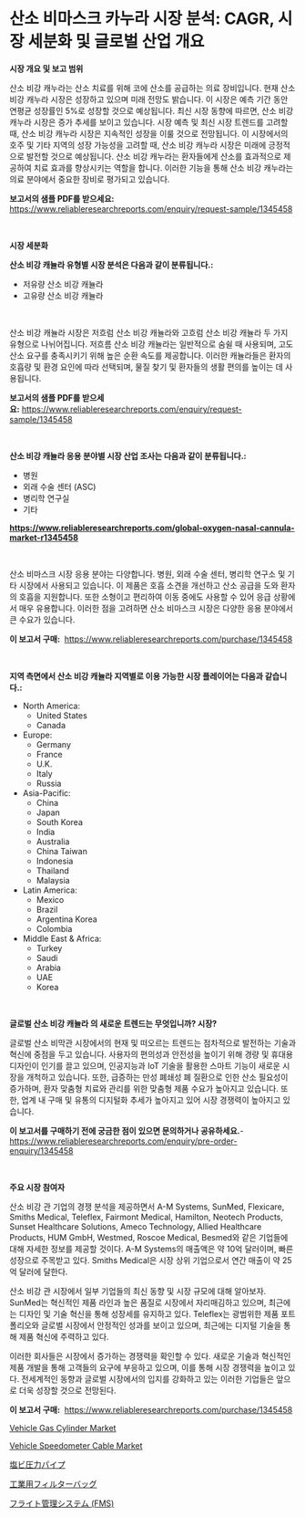 <p><h1>산소 비마스크 카누라 시장 분석: CAGR, 시장 세분화 및 글로벌 산업 개요</h1></p><p><strong>시장 개요 및 보고 범위</strong></p>
<p><p>산소 비강 캐누라는 산소 치료를 위해 코에 산소를 공급하는 의료 장비입니다. 현재 산소 비강 캐누라 시장은 성장하고 있으며 미래 전망도 밝습니다. 이 시장은 예측 기간 동안 연평균 성장률인 5%로 성장할 것으로 예상됩니다. 최신 시장 동향에 따르면, 산소 비강 캐누라 시장은 증가 추세를 보이고 있습니다. 시장 예측 및 최신 시장 트렌드를 고려할 때, 산소 비강 캐누라 시장은 지속적인 성장을 이룰 것으로 전망됩니다. 이 시장에서의 호주 및 기타 지역의 성장 가능성을 고려할 때, 산소 비강 캐누라 시장은 미래에 긍정적으로 발전할 것으로 예상됩니다. 산소 비강 캐누라는 환자들에게 산소를 효과적으로 제공하여 치료 효과를 향상시키는 역할을 합니다. 이러한 기능을 통해 산소 비강 캐누라는 의료 분야에서 중요한 장비로 평가되고 있습니다.</p></p>
<p><strong>보고서의 샘플 PDF를 받으세요:</strong> <a href="https://www.reliableresearchreports.com/enquiry/request-sample/1345458">https://www.reliableresearchreports.com/enquiry/request-sample/1345458</a></p>
<p>&nbsp;</p>
<p><strong>시장 세분화</strong></p>
<p><strong>산소 비강 캐뉼라 유형별 시장 분석은 다음과 같이 분류됩니다.:</strong></p>
<p><ul><li>저유량 산소 비강 캐뉼라</li><li>고유량 산소 비강 캐뉼라</li></ul></p>
<p>&nbsp;</p>
<p><p>산소 비강 캐뉼라 시장은 저흐럼 산소 비강 캐뉼라와 고흐럼 산소 비강 캐뉼라 두 가지 유형으로 나뉘어집니다. 저흐름 산소 비강 캐뉼라는 일반적으로 숨쉴 때 사용되며, 고도 산소 요구를 충족시키기 위해 높은 순환 속도를 제공합니다. 이러한 캐뉼라들은 환자의 호흡량 및 환경 요인에 따라 선택되며, 물질 찾기 및 환자들의 생활 편의를 높이는 데 사용됩니다.</p></p>
<p><strong>보고서의 샘플 PDF를 받으세요:</strong>&nbsp;<a href="https://www.reliableresearchreports.com/enquiry/request-sample/1345458">https://www.reliableresearchreports.com/enquiry/request-sample/1345458</a></p>
<p>&nbsp;</p>
<p><strong> 산소 비강 캐뉼라 응용 분야별 시장 산업 조사는 다음과 같이 분류됩니다.:</strong></p>
<p><ul><li>병원</li><li>외래 수술 센터 (ASC)</li><li>병리학 연구실</li><li>기타</li></ul></p>
<p><strong><a href="https://www.reliableresearchreports.com/global-oxygen-nasal-cannula-market-r1345458">https://www.reliableresearchreports.com/global-oxygen-nasal-cannula-market-r1345458</a></strong></p>
<p>&nbsp;</p>
<p><p>산소 비마스크 시장 응용 분야는 다양합니다. 병원, 외래 수술 센터, 병리학 연구소 및 기타 시장에서 사용되고 있습니다. 이 제품은 호흡 소견을 개선하고 산소 공급을 도와 환자의 호흡을 지원합니다. 또한 소형이고 편리하여 이동 중에도 사용할 수 있어 응급 상황에서 매우 유용합니다. 이러한 점을 고려하면 산소 비마스크 시장은 다양한 응용 분야에서 큰 수요가 있습니다.</p></p>
<p><strong>이 보고서 구매:</strong>&nbsp; <a href="https://www.reliableresearchreports.com/purchase/1345458">https://www.reliableresearchreports.com/purchase/1345458</a></p>
<p>&nbsp;</p>
<p><strong>지역 측면에서 산소 비강 캐뉼라 지역별로 이용 가능한 시장 플레이어는 다음과 같습니다.:</strong></p>
<p><ul>
    <li>
        North America:
        <ul>
            <li>United States</li>
            <li>Canada</li>
        </ul>
    </li>
    <li>
        Europe:
        <ul>
            <li>Germany</li>
            <li>France</li>
            <li>U.K.</li>
            <li>Italy</li>
            <li>Russia</li>
        </ul>
    </li>
    <li>
        Asia-Pacific:
        <ul>
            <li>China</li>
            <li>Japan</li>
            <li>South Korea</li>
            <li>India</li>
            <li>Australia</li>
            <li>China Taiwan</li>
            <li>Indonesia</li>
            <li>Thailand</li>
            <li>Malaysia</li>
        </ul>
    </li>
    <li>
        Latin America:
        <ul>
            <li>Mexico</li>
            <li>Brazil</li>
            <li>Argentina Korea</li>
            <li>Colombia</li>
        </ul>
    </li>
    <li>
        Middle East & Africa:
        <ul>
            <li>Turkey</li>
            <li>Saudi</li>
            <li>Arabia</li>
            <li>UAE</li>
            <li>Korea</li>
        </ul>
    </li>
    </ul></p>
<p>&nbsp;</p>
<p><strong>글로벌 산소 비강 캐뉼라 의 새로운 트렌드는 무엇입니까? 시장?</strong></p>
<p><p>글로벌 산소 비막관 시장에서의 현재 및 떠오르는 트렌드는 점차적으로 발전하는 기술과 혁신에 중점을 두고 있습니다. 사용자의 편의성과 안전성을 높이기 위해 경량 및 휴대용 디자인이 인기를 끌고 있으며, 인공지능과 IoT 기술을 활용한 스마트 기능이 새로운 시장을 개척하고 있습니다. 또한, 급증하는 만성 폐쇄성 폐 질환으로 인한 산소 필요성이 증가하며, 환자 맞춤형 치료와 관리를 위한 맞춤형 제품 수요가 높아지고 있습니다. 또한, 업계 내 구매 및 유통의 디지털화 추세가 높아지고 있어 시장 경쟁력이 높아지고 있습니다.</p></p>
<p><strong>이 보고서를 구매하기 전에 궁금한 점이 있으면 문의하거나 공유하세요.</strong>- <a href="https://www.reliableresearchreports.com/enquiry/pre-order-enquiry/1345458">https://www.reliableresearchreports.com/enquiry/pre-order-enquiry/1345458</a></p>
<p>&nbsp;</p>
<p><strong>주요 시장 참여자</strong></p>
<p><p>산소 비강 관 기업의 경쟁 분석을 제공하면서 A-M Systems, SunMed, Flexicare, Smiths Medical, Teleflex, Fairmont Medical, Hamilton, Neotech Products, Sunset Healthcare Solutions, Ameco Technology, Allied Healthcare Products, HUM GmbH, Westmed, Roscoe Medical, Besmed와 같은 기업들에 대해 자세한 정보를 제공할 것이다. A-M Systems의 매출액은 약 10억 달러이며, 빠른 성장으로 주목받고 있다. Smiths Medical은 시장 상위 기업으로서 연간 매출이 약 25억 달러에 달한다.</p><p>산소 비강 관 시장에서 일부 기업들의 최신 동향 및 시장 규모에 대해 알아보자. SunMed는 혁신적인 제품 라인과 높은 품질로 시장에서 자리매김하고 있으며, 최근에는 디자인 및 기술 혁신을 통해 성장세를 유지하고 있다. Teleflex는 광범위한 제품 포트폴리오와 글로벌 시장에서 안정적인 성과를 보이고 있으며, 최근에는 디지털 기술을 통해 제품 혁신에 주력하고 있다.</p><p>이러한 회사들은 시장에서 증가하는 경쟁력을 확인할 수 있다. 새로운 기술과 혁신적인 제품 개발을 통해 고객들의 요구에 부응하고 있으며, 이를 통해 시장 경쟁력을 높이고 있다. 전세계적인 동향과 글로벌 시장에서의 입지를 강화하고 있는 이러한 기업들은 앞으로 더욱 성장할 것으로 전망된다.</p></p>
<p><strong>이 보고서 구매:</strong>&nbsp;&nbsp;<a href="https://www.reliableresearchreports.com/purchase/1345458">https://www.reliableresearchreports.com/purchase/1345458</a></p>
<p><p><a href="https://www.linkedin.com/pulse/vehicle-gas-cylinder-market-comprehensive-report-its-share-htxkf?trackingId=GcOZLGAgR8AbP3GhgwIhjQ%3D%3D">Vehicle Gas Cylinder Market</a></p><p><a href="https://www.linkedin.com/pulse/vehicle-speedometer-cable-market-offers-provide-insightful-84v2f?trackingId=nbui0KCxgWHPRwzb%2BZ1gVQ%3D%3D">Vehicle Speedometer Cable Market</a></p><p><a href="https://medium.com/@jefferyyan895/pvc%E5%9C%A7%E5%8A%9B%E7%AE%A1%E5%B8%82%E5%A0%B4-%E6%88%90%E5%8A%9F%E3%81%99%E3%82%8B%E3%83%93%E3%82%B8%E3%83%8D%E3%82%B9%E6%88%A6%E7%95%A5%E3%81%AE%E9%8D%B52031%E5%B9%B4%E3%81%BE%E3%81%A7%E3%81%AE%E4%BA%88%E6%B8%AC-4b29c7acbcc3">塩ビ圧力パイプ</a></p><p><a href="https://github.com/nemesis2824/Market-Research-Report-List-1/blob/main/631197022147.md">工業用フィルターバッグ</a></p><p><a href="https://medium.com/@tomienow6767d/%E3%83%95%E3%83%A9%E3%82%A4%E3%83%88%E7%AE%A1%E7%90%86%E3%82%B7%E3%82%B9%E3%83%86%E3%83%A0-fms-%E5%B8%82%E5%A0%B4%E5%B1%95%E6%9C%9B-%E6%A5%AD%E7%95%8C%E6%A6%82%E8%A6%81%E3%81%A8%E4%BA%88%E6%B8%AC-2024%E5%B9%B4%E3%81%8B%E3%82%892031%E5%B9%B4-1572578b99c4">フライト管理システム (FMS)</a></p></p>